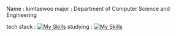 Name : kimtaewoo
major : Department of Computer Science and Engineering

tech stack : [![My Skills](https://skillicons.dev/icons?i=c,cpp,py,js,html,css,wasm)](https://skillicons.dev)
studying : [![My Skills](https://skillicons.dev/icons?i=GO,flutter,wasm)](https://skillicons.dev)
